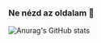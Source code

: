 ### Ne nézd az oldalam 👋

<!--
**megyerimark/megyerimark** is a ✨ _special_ ✨ repository because its `README.md` (this file) appears on your GitHub profile.

Here are some ideas to get you started:

- 🔭 I’m currently working on YOU
- 🌱 I’m currently learning with YOU
- 👯 I’m looking to collaborate with YOU
- 🤔 I’m looking for help with YOU
- 💬 Ask me about for YOU
- 📫 How to reach me: -.-
- 😄 Pronouns: ...
- ⚡ Fun fact: BOY
-->
![Anurag's GitHub stats](https://github-readme-stats.vercel.app/api?username=megyerimark&show_icons=true&theme=radical)
